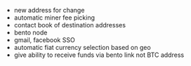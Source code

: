 * new address for change
* automatic miner fee picking
* contact book of destination addresses
* bento node
* gmail, facebook SSO
* automatic fiat currency selection based on geo
* give ability to receive funds via bento link not BTC address
